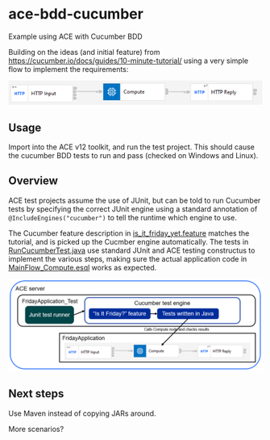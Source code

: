 # ace-bdd-cucumber
Example using ACE with Cucumber BDD

Building on the ideas (and initial feature) from https://cucumber.io/docs/guides/10-minute-tutorial/ using a
very simple flow to implement the requirements:

![Flow overview](FridayApplication/bdd-flow.png)

## Usage 

Import into the ACE v12 toolkit, and run the test project. This should cause the cucumber BDD tests to run 
and pass (checked on Windows and Linux).

## Overview

ACE test projects assume the use of JUnit, but can be told to run Cucumber tests by specifying the
correct JUnit engine using a standard annotation of `@IncludeEngines("cucumber")` to tell the runtime
which engine to use.

The Cucumber feature description in [is_it_friday_yet.feature](FridayApplication_Test/src/main/resources/bdd/cucumber/is_it_friday_yet.feature) matches the
tutorial, and is picked up the Cucmber engine automatically. 
The tests in [RunCucumberTest.java](FridayApplication_Test/src/main/java/bdd/cucumber/RunCucumberTest.java) use standard 
JUnit and ACE testing constructus to implement the various steps, making sure the actual application code in 
[MainFlow_Compute.esql](FridayApplication/MainFlow_Compute.esql) works as expected.


![BDD overview](FridayApplication/bdd-overview.png)


## Next steps

Use Maven instead of copying JARs around.

More scenarios?
